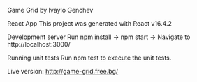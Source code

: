 Game Grid by Ivaylo Genchev

React App
This project was generated with React v16.4.2

Development server
Run npm install -> npm start -> Navigate to http://localhost:3000/

Running unit tests
Run npm test to execute the unit tests.

Live version: http://game-grid.free.bg/

